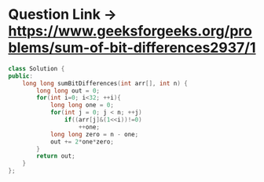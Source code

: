 # Question Link -> https://www.geeksforgeeks.org/problems/sum-of-bit-differences2937/1

```cpp
class Solution {
public:
    long long sumBitDifferences(int arr[], int n) {
        long long out = 0;
        for(int i=0; i<32; ++i){
            long long one = 0;
            for(int j = 0; j < n; ++j)
                if((arr[j]&(1<<i))!=0)
                    ++one;
            long long zero = n - one;
            out += 2*one*zero;
        }
        return out;
    }
};
```
